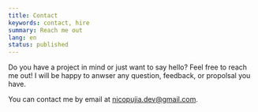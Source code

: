 ```yaml
---
title: Contact
keywords: contact, hire
summary: Reach me out
lang: en
status: published
---
```


Do you have a project in mind or just want to say hello? Feel free to reach me out! I will be happy to anwser any question, feedback, or propolsal you have.

You can contact me by email at [nicopujia.dev@gmail.com](mailto:nicopujia.dev@gmail.com).

